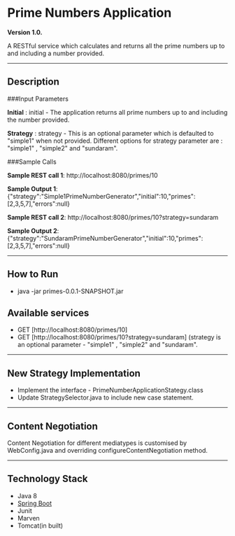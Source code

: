 # Prime Numbers Application
**Version 1.0.**

A RESTful service which calculates and returns all the prime numbers up to and including a number provided.

---
## Description
  
  
###Input Parameters  


**Initial** : initial - The application returns all prime numbers up to and including the number provided.  

**Strategy** : strategy - This is an optional parameter which is defaulted to "simple1" when not provided.
Different options for strategy parameter are : 	"simple1" , "simple2" and "sundaram".  

###Sample Calls

**Sample REST call 1**: http://localhost:8080/primes/10

**Sample Output 1**: {"strategy":"Simple1PrimeNumberGenerator","initial":10,"primes":[2,3,5,7],"errors":null}

**Sample REST call 2**: http://localhost:8080/primes/10?strategy=sundaram

**Sample Output 2**: {"strategy":"SundaramPrimeNumberGenerator","initial":10,"primes":[2,3,5,7],"errors":null}

---
## How to Run
- java -jar primes-0.0.1-SNAPSHOT.jar

## Available services
- GET [http://localhost:8080/primes/10]
- GET [http://localhost:8080/primes/10?strategy=sundaram] (strategy is an optional parameter - "simple1" , "simple2" and "sundaram".

---
## New Strategy Implementation
- Implement the interface - PrimeNumberApplicationStategy.class
- Update StrategySelector.java to include new case statement.

---
## Content Negotiation
Content Negotiation for different mediatypes is customised by WebConfig.java and overriding configureContentNegotiation method.

---
## Technology Stack
* Java 8
* [Spring Boot](https://spring.io/projects/spring-boot)
* Junit
* Marven
* Tomcat(in built)









